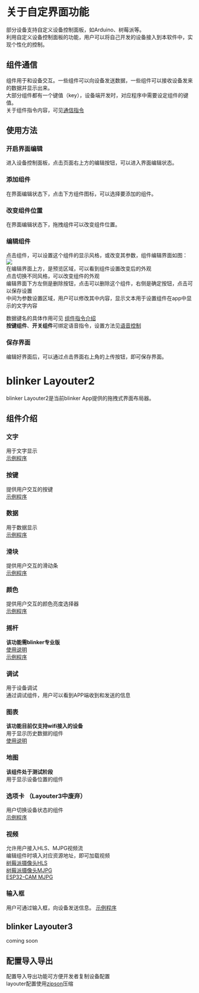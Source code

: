 # 关于自定界面功能  
部分设备支持自定义设备控制面板，如Arduino、树莓派等。  
利用自定义设备控制面板的功能，用户可以将自己开发的设备接入到本软件中，实现个性化的控制。  

## 组件通信  
组件用于和设备交互。一些组件可以向设备发送数据，一些组件可以接收设备发来的数据并显示出来。  
大部分组件都有一个键值（key），设备端开发时，对应程序中需要设定组件的键值。  
关于组件指令内容，可见[通信指令](?file=003-硬件开发/18-通信指令 "通信指令")  

## 使用方法  
### 开启界面编辑  
进入设备控制面板，点击页面右上方的编辑按钮，可以进入界面编辑状态。  

### 添加组件  
在界面编辑状态下，点击下方组件图标，可以选择要添加的组件。  

### 改变组件位置  
在界面编辑状态下，拖拽组件可以改变组件位置。  

### 编辑组件  
点击组件，可以设置这个组件的显示风格，或改变其参数，组件编辑界面如图：  
![](assets/005/02-1.jpg)  
在编辑界面上方，是预览区域，可以看到组件设置改变后的外观  
点击切换不同风格，可以改变组件的外观  
编辑界面下方左侧是删除按钮，点击可以删除这个组件，右侧是确定按钮，点击可以保存设置  
中间为参数设置区域，用户可以修改其中内容，显示文本用于设置组件在app中显示的文字内容  

数据键名的具体作用可见 [组件指令介绍](?file=003-硬件开发/18-通信指令 "组件通信指令")  
**按键组件**、**开关组件**可绑定语音指令，设置方法见[语音控制](?file=002-App使用/04-语音控制 "语音控制")  

### 保存界面  
编辑好界面后，可以通过点击界面右上角的上传按钮，即可保存界面。  


# blinker Layouter2  
blinker Layouter2是当前blinker App提供的拖拽式界面布局器。

## 组件介绍

### 文字  
用于文字显示  
[示例程序](https://github.com/blinker-iot/blinker-library/tree/master/examples/Blinker_TEXT)  

### 按键  
提供用户交互的按键  
[示例程序](https://github.com/blinker-iot/blinker-library/tree/master/examples/Blinker_Button)  

### 数据  
用于数据显示  
[示例程序](https://github.com/blinker-iot/blinker-library/tree/master/examples/Blinker_Number)  

### 滑块  
提供用户交互的滑动条  
[示例程序](https://github.com/blinker-iot/blinker-library/tree/master/examples/Blinker_Slider)  

### 颜色  
提供用户交互的颜色亮度选择器  
[示例程序](https://github.com/blinker-iot/blinker-library/tree/master/examples/Blinker_RGB)  

### 摇杆  
**该功能需blinker专业版**  
[使用说明](https://www.arduino.cn/thread-97065-1-2.html)  
[示例程序](https://github.com/blinker-iot/blinker-library/tree/master/examples/Blinker_Joystick)  

### 调试  
用于设备调试  
通过调试组件，用户可以看到APP端收到和发送的信息 

### 图表  
**该功能目前仅支持wifi接入的设备**  
用于显示历史数据的组件  
[使用说明](?file=004-特有功能/04-云存储 "云存储")  

### 地图
**该组件处于测试阶段**    
用于显示设备位置的组件  

### 选项卡  （Layouter3中废弃）
用户切换设备状态的组件  
[示例程序](https://github.com/blinker-iot/blinker-library/tree/master/examples/Blinker_Tab/Tab_WiFi)  

### 视频  
允许用户接入HLS、MJPG视频流  
编辑组件时填入对应资源地址，即可加载视频  
[树莓派摄像头HLS](https://www.arduino.cn/thread-93962-1-1.html)  
[树莓派摄像头MJPG](https://www.arduino.cn/thread-99577-1-1.html)  
[ESP32-CAM MJPG](https://www.arduino.cn/thread-99565-1-1.html)  

### 输入框  
用户可通过输入框，向设备发送信息。
[示例程序](https://github.com/blinker-iot/blinker-library/tree/master/examples/Blinker_Hello)  

## blinker Layouter3  
coming soon  

## 配置导入导出  
配置导入导出功能可方便开发者复制设备配置  
layouter配置使用[zipson](https://github.com/jgranstrom/zipson)压缩  
